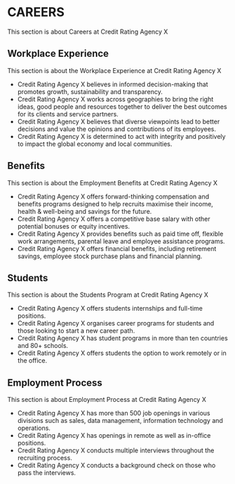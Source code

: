 # CAREERS

This section is about Careers at Credit Rating Agency X

## Workplace Experience

This section is about the Workplace Experience at Credit Rating Agency X

- Credit Rating Agency X believes in informed decision-making that promotes growth, sustainability and transparency.
- Credit Rating Agency X works across geographies to bring the right ideas, good people and resources together to deliver the best outcomes for its clients and service partners.
- Credit Rating Agency X believes that diverse viewpoints lead to better decisions and value the opinions and contributions of its employees.
- Credit Rating Agency X is determined to act with integrity and positively to impact the global economy and local communities.

## Benefits

This section is about the Employment Benefits at Credit Rating Agency X

- Credit Rating Agency X offers forward-thinking compensation and benefits programs designed to help recruits maximise their income, health & well-being and savings for the future.
- Credit Rating Agency X offers a competitive base salary with other potential bonuses or equity incentives.
- Credit Rating Agency X provides benefits such as paid time off, flexible work arrangements, parental leave and employee assistance programs.
- Credit Rating Agency X offers financial benefits, including retirement savings, employee stock purchase plans and financial planning.

## Students

This section is about the Students Program at Credit Rating Agency X

- Credit Rating Agency X offers students internships and full-time positions.
- Credit Rating Agency X organises career programs for students and those looking to start a new career path.
- Credit Rating Agency X has student programs in more than ten countries and 80+ schools.
- Credit Rating Agency X offers students the option to work remotely or in the office.

## Employment Process

This section is about Employment Process at Credit Rating Agency X

- Credit Rating Agency X has more than 500 job openings in various divisions such as sales, data management, information technology and operations.
- Credit Rating Agency X has openings in remote as well as in-office positions.
- Credit Rating Agency X conducts multiple interviews throughout the recruiting process.
- Credit Rating Agency X conducts a background check on those who pass the interviews.
